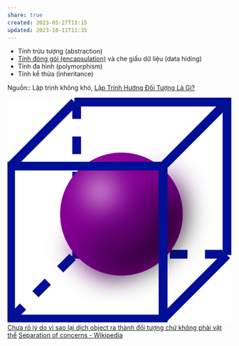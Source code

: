 ```yaml
---
share: true
created: 2023-05-27T13:15
updated: 2023-10-11T11:35
---
```

- Tính trừu tượng (abstraction)
- [Tính đóng gói (encapsulation)](./Kh%C3%A1i%20ni%E1%BB%87m%20c%C6%A1%20b%E1%BA%A3n/V%E1%BA%ADt%20th%E1%BB%83/Vi%E1%BB%87c%20%C4%91%C3%B3ng%20g%C3%B3i%20(encapsulation)%20gi%C3%BAp%20ta%20kh%C3%B4ng%20c%E1%BA%A7n%20quan%20t%C3%A2m%20v%E1%BA%ADt%20th%E1%BB%83%20l%C6%B0u%20d%E1%BB%AF%20li%E1%BB%87u%20th%E1%BA%BF%20n%C3%A0o,%20m%C3%A0%20ch%E1%BB%89%20c%E1%BA%A7n%20quan%20t%C3%A2m%20t%E1%BB%9Bi%20thu%E1%BB%99c%20t%C3%ADnh%20v%C3%A0%20ph%C6%B0%C6%A1ng%20th%E1%BB%A9c%20c%E1%BB%A7a%20n%C3%B3.md) và che giấu dữ liệu (data hiding) 
- Tính đa hình (polymorphism) 
- Tính kế thừa (inheritance) 

Nguồn:: Lập trình không khó, [Lập Trình Hướng Đối Tượng Là Gì?](https://blog.luyencode.net/lap-trinh-huong-doi-tuong-cpp/)

![logo3.svg](../../../assets/attachments/logo3.svg)
[Chưa rõ lý do vì sao lại dịch object ra thành đối tượng chứ không phải vật thể](./Ch%C6%B0a%20r%C3%B5%20l%C3%BD%20do%20v%C3%AC%20sao%20l%E1%BA%A1i%20d%E1%BB%8Bch%20object%20ra%20th%C3%A0nh%20%C4%91%E1%BB%91i%20t%C6%B0%E1%BB%A3ng%20ch%E1%BB%A9%20kh%C3%B4ng%20ph%E1%BA%A3i%20v%E1%BA%ADt%20th%E1%BB%83.md)
[Separation of concerns - Wikipedia](https://en.wikipedia.org/wiki/Separation_of_concerns)
